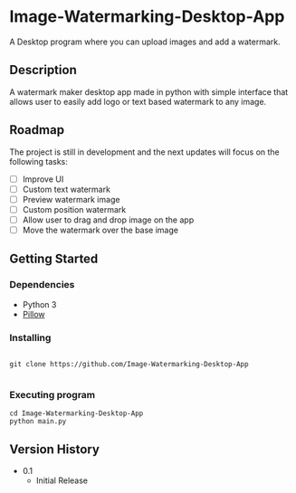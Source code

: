 # Image-Watermarking-Desktop-App
A Desktop program where you can upload images and add a watermark.

## Description

A watermark maker desktop app made in python with simple interface that allows user to easily add logo or text based watermark to any image.

## Roadmap

The project is still in development and the next updates will focus on the following tasks:

- [ ] Improve UI
- [ ] Custom text watermark
- [ ] Preview watermark image
- [ ] Custom position watermark
- [ ] Allow user to drag and drop image on the app
- [ ] Move the watermark over the base image

## Getting Started

### Dependencies

* Python 3
* [Pillow](https://pypi.org/project/Pillow/)

### Installing


```

git clone https://github.com/Image-Watermarking-Desktop-App


```

### Executing program


```
cd Image-Watermarking-Desktop-App
python main.py

```

## Version History

* 0.1
    * Initial Release
